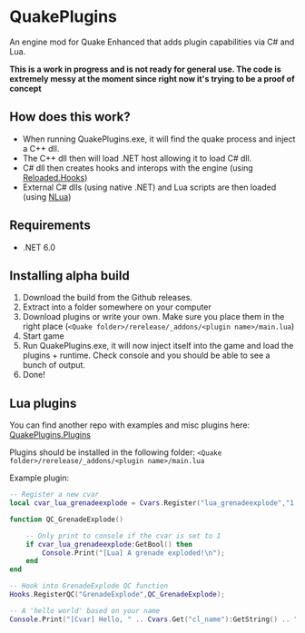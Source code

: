 # QuakePlugins
An engine mod for Quake Enhanced that adds plugin capabilities via C# and Lua.

**This is a work in progress and is not ready for general use. The code is extremely messy at the moment since right now it's trying to be a proof of concept**

## How does this work?

* When running QuakePlugins.exe, it will find the quake process and inject a C++ dll.
* The C++ dll then will load .NET host allowing it to load C# dll.
* C# dll then creates hooks and interops with the engine (using [Reloaded.Hooks](https://github.com/Reloaded-Project/Reloaded.Hooks))
* External C# dlls (using native .NET) and Lua scripts are then loaded (using [NLua](https://github.com/NLua/NLua))

## Requirements 
* .NET 6.0

## Installing alpha build
1. Download the build from the Github releases.
2. Extract into a folder somewhere on your computer
3. Download plugins or write your own. Make sure you place them in the right place (`<Quake folder>/rerelease/_addons/<plugin name>/main.lua`)
4. Start game
5. Run QuakePlugins.exe, it will now inject itself into the game and load the plugins + runtime. Check console and you should be able to see a bunch of output.
6. Done!

## Lua plugins
You can find another repo with examples and misc plugins here: [QuakePlugins.Plugins](https://github.com/jpiolho/QuakePlugins.Plugins)

Plugins should be installed in the following folder: `<Quake folder>/rerelease/_addons/<plugin name>/main.lua`

Example plugin:
```lua
-- Register a new cvar
local cvar_lua_grenadeexplode = Cvars.Register("lua_grenadeexplode","1.0","Some testing cvar from lua");

function QC_GrenadeExplode()

    -- Only print to console if the cvar is set to 1
    if cvar_lua_grenadeexplode:GetBool() then
        Console.Print("[Lua] A grenade exploded!\n");
    end
end

-- Hook into GrenadeExplode QC function
Hooks.RegisterQC("GrenadeExplode",QC_GrenadeExplode);

-- A 'hello world' based on your name
Console.Print("[Cvar] Hello, " .. Cvars.Get("cl_name"):GetString() .. "\n");
```
